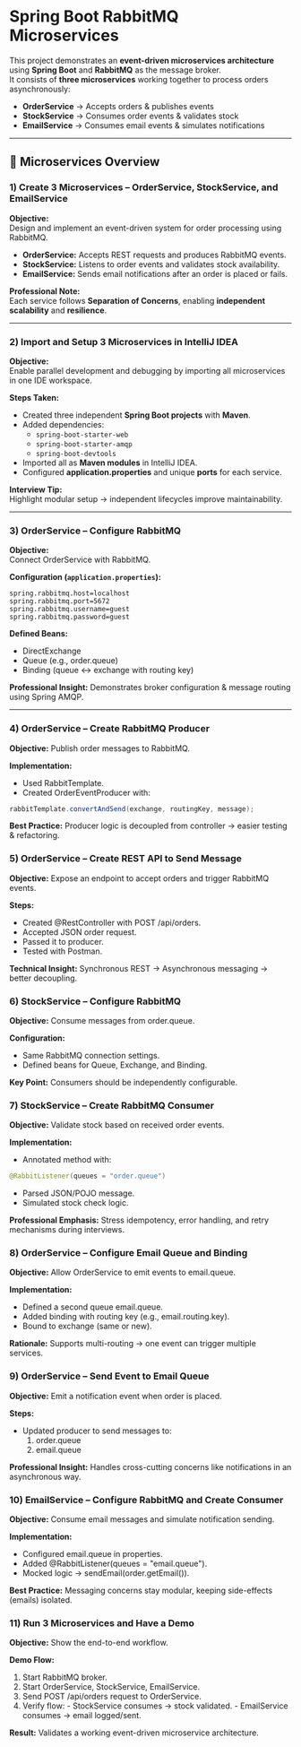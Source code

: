# Spring Boot RabbitMQ Microservices

This project demonstrates an **event-driven microservices architecture** using **Spring Boot** and **RabbitMQ** as the message broker.  
It consists of **three microservices** working together to process orders asynchronously:  
- **OrderService** → Accepts orders & publishes events  
- **StockService** → Consumes order events & validates stock  
- **EmailService** → Consumes email events & simulates notifications  

---

## 📂 Microservices Overview

### 1) Create 3 Microservices – OrderService, StockService, and EmailService
**Objective:**  
Design and implement an event-driven system for order processing using RabbitMQ.  

- **OrderService:** Accepts REST requests and produces RabbitMQ events.  
- **StockService:** Listens to order events and validates stock availability.  
- **EmailService:** Sends email notifications after an order is placed or fails.  

**Professional Note:**  
Each service follows **Separation of Concerns**, enabling **independent scalability** and **resilience**.

---

### 2) Import and Setup 3 Microservices in IntelliJ IDEA
**Objective:**  
Enable parallel development and debugging by importing all microservices in one IDE workspace.  

**Steps Taken:**  
- Created three independent **Spring Boot projects** with **Maven**.  
- Added dependencies:  
  - `spring-boot-starter-web`  
  - `spring-boot-starter-amqp`  
  - `spring-boot-devtools`  
- Imported all as **Maven modules** in IntelliJ IDEA.  
- Configured **application.properties** and unique **ports** for each service.  

**Interview Tip:**  
Highlight modular setup → independent lifecycles improve maintainability.

---

### 3) OrderService – Configure RabbitMQ
**Objective:**  
Connect OrderService with RabbitMQ.  

**Configuration (`application.properties`):**
```properties
spring.rabbitmq.host=localhost
spring.rabbitmq.port=5672
spring.rabbitmq.username=guest
spring.rabbitmq.password=guest
```

**Defined Beans:**

- DirectExchange
- Queue (e.g., order.queue)
- Binding (queue ↔ exchange with routing key)

**Professional Insight:**
Demonstrates broker configuration & message routing using Spring AMQP.

---

### 4) OrderService – Create RabbitMQ Producer

**Objective:**
Publish order messages to RabbitMQ.

**Implementation:**
- Used RabbitTemplate.
- Created OrderEventProducer with:
```java
rabbitTemplate.convertAndSend(exchange, routingKey, message);
```

**Best Practice:**
Producer logic is decoupled from controller → easier testing & refactoring.

### 5) OrderService – Create REST API to Send Message

**Objective:**
Expose an endpoint to accept orders and trigger RabbitMQ events.

**Steps:**
- Created @RestController with POST /api/orders.
- Accepted JSON order request.
- Passed it to producer.
- Tested with Postman.

**Technical Insight:**
Synchronous REST → Asynchronous messaging → better decoupling.

### 6) StockService – Configure RabbitMQ

**Objective:**
Consume messages from order.queue.

**Configuration:**
- Same RabbitMQ connection settings.
- Defined beans for Queue, Exchange, and Binding.

**Key Point:**
Consumers should be independently configurable.

### 7) StockService – Create RabbitMQ Consumer

**Objective:**
Validate stock based on received order events.

**Implementation:**
- Annotated method with:
```java
@RabbitListener(queues = "order.queue")
```
- Parsed JSON/POJO message.
- Simulated stock check logic.

**Professional Emphasis:**
Stress idempotency, error handling, and retry mechanisms during interviews.

### 8) OrderService – Configure Email Queue and Binding

**Objective:**
Allow OrderService to emit events to email.queue.

**Implementation:**
- Defined a second queue email.queue.
- Added binding with routing key (e.g., email.routing.key).
- Bound to exchange (same or new).

**Rationale:**
Supports multi-routing → one event can trigger multiple services.

### 9) OrderService – Send Event to Email Queue

**Objective:**
Emit a notification event when order is placed.

**Steps:**
- Updated producer to send messages to:
  1. order.queue
  2. email.queue

**Professional Insight:**
Handles cross-cutting concerns like notifications in an asynchronous way.

### 10) EmailService – Configure RabbitMQ and Create Consumer

**Objective:**
Consume email messages and simulate notification sending.

**Implementation:**
- Configured email.queue in properties.
- Added @RabbitListener(queues = "email.queue").
- Mocked logic → sendEmail(order.getEmail()).

**Best Practice:**
Messaging concerns stay modular, keeping side-effects (emails) isolated.

### 11) Run 3 Microservices and Have a Demo

**Objective:**
Show the end-to-end workflow.

**Demo Flow:**
  1. Start RabbitMQ broker.
  2. Start OrderService, StockService, EmailService.
  3. Send POST /api/orders request to OrderService.
  4. Verify flow:
    - StockService consumes → stock validated.
    - EmailService consumes → email logged/sent.

**Result:**
Validates a working event-driven microservice architecture.
